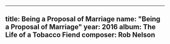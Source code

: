 
---
title: Being a Proposal of Marriage
name: "Being a Proposal of Marriage"
year:  2016
album: The Life of a Tobacco Fiend
composer: Rob Nelson
---
